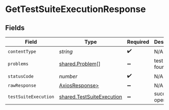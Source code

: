 # GetTestSuiteExecutionResponse


## Fields

| Field                                                                  | Type                                                                   | Required                                                               | Description                                                            |
| ---------------------------------------------------------------------- | ---------------------------------------------------------------------- | ---------------------------------------------------------------------- | ---------------------------------------------------------------------- |
| `contentType`                                                          | *string*                                                               | :heavy_check_mark:                                                     | N/A                                                                    |
| `problems`                                                             | [shared.Problem](../../models/shared/problem.md)[]                     | :heavy_minus_sign:                                                     | test not found                                                         |
| `statusCode`                                                           | *number*                                                               | :heavy_check_mark:                                                     | N/A                                                                    |
| `rawResponse`                                                          | [AxiosResponse>](https://axios-http.com/docs/res_schema)               | :heavy_minus_sign:                                                     | N/A                                                                    |
| `testSuiteExecution`                                                   | [shared.TestSuiteExecution](../../models/shared/testsuiteexecution.md) | :heavy_minus_sign:                                                     | successful operation                                                   |